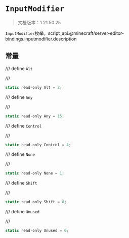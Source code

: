 # `InputModifier`

> 文档版本：1.21.50.25

`InputModifier`枚举。script_api.@minecraft/server-editor-bindings.inputmodifier.description

## 常量

/// define
`Alt`


///

```js
static read-only Alt = 2;
```


/// define
`Any`


///

```js
static read-only Any = 15;
```


/// define
`Control`


///

```js
static read-only Control = 4;
```


/// define
`None`


///

```js
static read-only None = 1;
```


/// define
`Shift`


///

```js
static read-only Shift = 8;
```


/// define
`Unused`


///

```js
static read-only Unused = 0;
```


